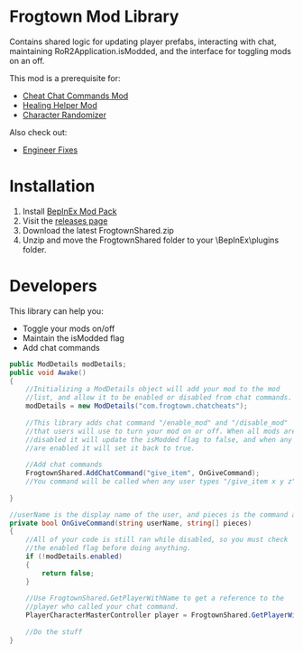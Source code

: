 # Frogtown Mod Library
Contains shared logic for updating player prefabs, interacting with chat, maintaining RoR2Application.isModded, and the interface for toggling mods on an off.

This mod is a prerequisite for:
- [Cheat Chat Commands Mod](https://github.com/ToyDragon/ROR2ModChatCommandCheats)
- [Healing Helper Mod](https://github.com/ToyDragon/ROR2ModHealingHelper)
- [Character Randomizer](https://github.com/ToyDragon/ROR2ModCharacterRandomizer)

Also check out:
- [Engineer Fixes](https://github.com/ToyDragon/ROR2ModEngineerLunarCoinFix)

# Installation
1. Install [BepInEx Mod Pack](https://thunderstore.io/package/bbepis/BepInExPack/)
2. Visit the [releases page](https://github.com/ToyDragon/ROR2ModShared/releases)
3. Download the latest FrogtownShared.zip
4. Unzip and move the FrogtownShared folder to your \BepInEx\plugins folder.

# Developers
This library can help you:
- Toggle your mods on/off
- Maintain the isModded flag
- Add chat commands

```C#
public ModDetails modDetails;
public void Awake()
{
    //Initializing a ModDetails object will add your mod to the mod
    //list, and allow it to be enabled or disabled from chat commands.
    modDetails = new ModDetails("com.frogtown.chatcheats");
    
    //This library adds chat command "/enable_mod" and "/disable_mod"
    //that users will use to turn your mod on or off. When all mods are
    //disabled it will update the isModded flag to false, and when any
    //are enabled it will set it back to true.
    
    //Add chat commands
    FrogtownShared.AddChatCommand("give_item", OnGiveCommand);
    //You command will be called when any user types "/give_item x y z" in the chat.
    
}

//userName is the display name of the user, and pieces is the command and list of parameters.
private bool OnGiveCommand(string userName, string[] pieces)
{
    //All of your code is still ran while disabled, so you must check
    //the enabled flag before doing anything.
    if (!modDetails.enabled)
    {
        return false;
    }
    
    //Use FrogtownShared.GetPlayerWithName to get a reference to the
    //player who called your chat command.
    PlayerCharacterMasterController player = FrogtownShared.GetPlayerWithName(userName);
    
    //Do the stuff
}
```
